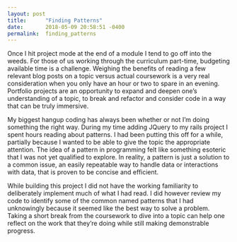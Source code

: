 ```yaml
---
layout: post
title:      "Finding Patterns"
date:       2018-05-09 20:58:51 -0400
permalink:  finding_patterns
---
```





Once I hit project mode at the end of a module I tend to go off into the weeds. For those of us working through the curriculum part-time, budgeting available time is a challenge. Weighing the benefits of reading a few relevant blog posts on a topic versus actual coursework is a very real consideration when you only have an hour or two to spare in an evening. Portfolio projects are an opportunity to expand and deepen one’s understanding of a topic, to break and refactor and consider code in a way that can be truly immersive. 

My biggest hangup coding has always been whether or not I’m doing something the right way. During my time adding JQuery to my rails project I spent hours reading about patterns. I had been putting this off for a while, partially because I wanted to be able to give the topic the appropriate attention. The idea of a pattern in programming felt like something esoteric that I was not yet qualified to explore. In reality, a pattern is just a solution to a common issue, an easily repeatable way to handle data or interactions with data, that is proven to be concise and efficient. 

While building this project I did not have the working familiarity to deliberately implement much of what I had read. I did however review my code to identify some of the common named patterns that I had unknowingly because it seemed like the best way to solve a problem. Taking a short break from the coursework to dive into a topic can help one reflect on the work that they’re doing while still making demonstrable progress.  

